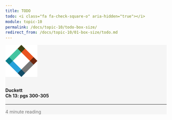 ```yaml
---
title: TODO
todo: <i class="fa fa-check-square-o" aria-hidden="true"></i>
module: topic-10
permalink: /docs/topic-10/todo-box-size/
redirect_from: /docs/topic-10/01-box-size/todo.md
---
```


<div class="row text-center">
  <div class="col-lg-4">
    <div class="bs-component">
      <div class="list-group">
        <div class="list-group-item" style="background-color: #F5F5F5">
          <img src="../img/hw-icon-duckett.svg" style="max-height: 100px; margin: auto; margin-bottom: 10px;" />
          <h4 class="list-group-item-heading">Duckett<br />Ch 13: pgs 300-305</h4>
          <hr>
          <p class="list-group-item-text" style="color: #777;"><i class="fa fa-clock-o" aria-hidden="true"></i> 4 minute reading</p>
        </div>
      </div>
    </div>
  </div>
</div>
